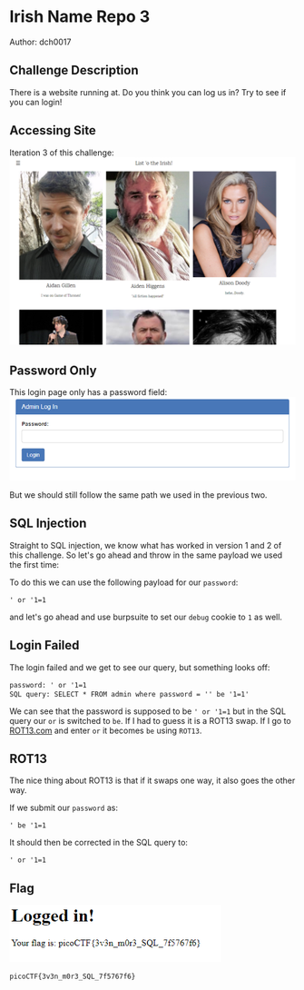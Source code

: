 # Irish Name Repo 3
Author: dch0017

## Challenge Description
There is a website running at. Do you think you can log us in? Try to see if you can login!

## Accessing Site
Iteration 3 of this challenge: </br>
![website](./website.png)
</br>

## Password Only
This login page only has a password field:</br>
![login](./login.png)
</br>

But we should still follow the same path we used in the previous two.

## SQL Injection
Straight to SQL injection, we know what has worked in version 1 and 2 of this challenge. So let's go ahead and throw in the same payload we used the first time:

To do this we can use the following payload for our `password`: 
```
' or '1=1
```

and let's go ahead and use burpsuite to set our `debug` cookie to `1` as well.


## Login Failed
The login failed and we get to see our query, but something looks off:
```
password: ' or '1=1
SQL query: SELECT * FROM admin where password = '' be '1=1'
```

We can see that the password is supposed to be `' or '1=1` but in the SQL query our `or` is switched to `be`. If I had to guess it is a ROT13 swap. If I go to [ROT13.com](https://rot13.com/) and enter `or` it becomes `be` using `ROT13`.

## ROT13 
The nice thing about ROT13 is that if it swaps one way, it also goes the other way.

If we submit our `password` as:
```
' be '1=1
```

It should then be corrected in the SQL query to:
```
' or '1=1
```

## Flag
![flag](./flag.png)


```
picoCTF{3v3n_m0r3_SQL_7f5767f6}
```